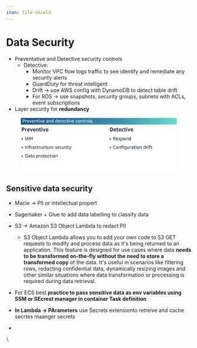 ```yaml
---
icon: file-shield
---
```


# Data Security

* Preventative and Detective security controls
  * Detective:
    * Monitor VPC flow logs traffic to see identify and remediate any security alerts&#x20;
    * GuardDuty for threat intelligent
    * Drift -> use AWS config with DynamoDB to detect table drift
    * For RDS -> use snapshots, security groups, subnets with ACLs, event subscriptions
* Layer security for **redundancy**

<figure><img src="../.gitbook/assets/security.png" alt=""><figcaption></figcaption></figure>

## Sensitive data security

* Macie -> PII or intellectual propert
* Sagemaker + Glue to add data labelling to classify data
*   S3  -> Amazon S3 Object Lambda to redact PII

    * S3 Object Lambda allows you to add your own code to S3 GET requests to modify and process data as it's being returned to an application. This feature is designed for use cases where data **needs to be transformed on-the-fly without the need to store a transformed copy** of the data. It's useful in scenarios like filtering rows, redacting confidential data, dynamically resizing images and other similar situations where data transformation or processing is required during data retrieval.


* For ECS best **practice to pass sensitive data as env variables using SSM or SEcrest manager in container Task definition**
* **In Lambda -> PArameters** use Secrets extensionto retreive and cache secrtes maanger secrets&#x20;
*

    \



